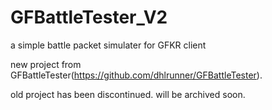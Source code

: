 # GFBattleTester_V2
 a simple battle packet simulater for GFKR client
 
 new project from GFBattleTester(https://github.com/dhlrunner/GFBattleTester). 
 
 old project has been discontinued. will be archived soon.
